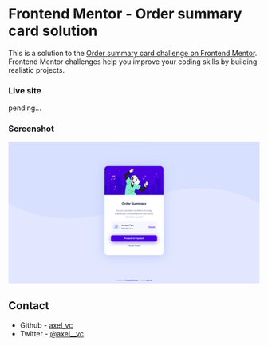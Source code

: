 # Frontend Mentor - Order summary card solution

This is a solution to the [Order summary card challenge on Frontend Mentor](https://www.frontendmentor.io/challenges/order-summary-component-QlPmajDUj). Frontend Mentor challenges help you improve your coding skills by building realistic projects.

### Live site

pending...

### Screenshot

![](./result.png)

## Contact

- Github - [axel_vc](https://www.your-site.com)
- Twitter - [@axel\_\_vc](https://twitter.com/axel__vc)
